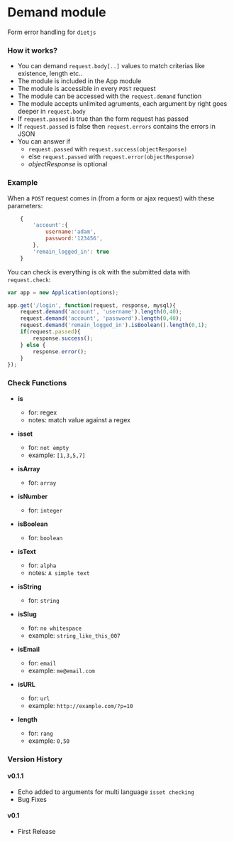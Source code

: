 # Demand module
Form error handling for `dietjs`

### How it works?
- You can demand `request.body[..]` values to match criterias like existence, length etc.. 
- The module is included in the App module
- The module is accessible in every `POST` request
- The module can be accessed with the `request.demand` function
- The module accepts unlimited agruments, each argument by right goes deeper in `request.body`
- If `request.passed` is true than the form request has passed
- If `request.passed` is false then `request.errors` contains the errors in JSON
- You can answer if 
	- `request.passed` with `request.success(objectResponse)`
	- else `request.passed` with `request.error(objectResponse)` 
	- *objectResponse* is optional

### Example
When a `POST` request comes in (from a form or ajax request) with these parameters:
```javascript
	{
		'account':{
			username:'adam',
			password:'123456',
		},
		'remain_logged_in': true
	}
```
You can check is everything is ok with the submitted data with `request.check`:
```javascript
var app = new Application(options);

app.get('/login', function(request, response, mysql){
	request.demand('account', 'username').length(0,40);
	request.demand('account', 'password').length(0,40);
	request.demand('remain_logged_in').isBoolean().length(0,1);
	if(request.passed){ 
		response.success();
	} else {
		response.error();
	}
});
```

### Check Functions
- **is**			
	- for: regex			
	- notes: match value against a regex
	
- **isset**		
	- for: `not empty`
	- example: `[1,3,5,7]`
	
- **isArray**			
	- for: `array`	
		
- **isNumber**		
	- for: `integer`
	
- **isBoolean**		
	- for: `boolean`
	
- **isText**		
	- for: `alpha`			
	- notes: `A simple text`
	
- **isString**		
	- for: `string`
	
- **isSlug** 		
	- for: `no whitespace`	
	- example: `string_like_this_007`
	
- **isEmail**		
	- for: `email`		
	- example: `me@email.com`
	
- **isURL**			
	- for: `url`				
	- example: `http://example.com/?p=10`
	
- **length**		
	- for: `rang`			
	- example: `0,50`

### Version History

#### v0.1.1 
- Echo added to arguments for multi language `isset checking`
- Bug Fixes

#### v0.1
- First Release